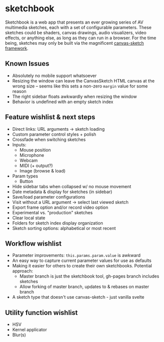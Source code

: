 # sketchbook

Sketchbook is a web app that presents an ever growing series of AV multimedia sketches, each with a set of configurable parameters. These sketches could be shaders, canvas drawings, audio visualizers, video effects, or anything else, as long as they can run in a browser. For the time being, sketches may only be built via the magnificent [canvas-sketch framework](https://github.com/mattdesl/canvas-sketch).

## Known Issues
* Absolutely no mobile support whatsoever
* Resizing the window can leave the CanvasSketch HTML canvas at the wrong size – seems like this sets a non-zero `margin` value for some reason
* The right sidebar floats awkwardly when resizing the window
* Behavior is undefined with an empty sketch index

## Feature wishlist & next steps
* Direct links: URL arguments -> sketch loading
* Custom parameter control styles + polish
* Crossfade when switching sketches
* Inputs:
    * Mouse position
    * Microphone
    * Webcam
    * MIDI (+ output?)
    * Image (browse & load)
* Param types
    * Button
* Hide sidebar tabs when collapsed w/ no mouse movement
* Date metadata & display for sketches (in sidebar)
* Save/load parameter configurations
* Visit without a URL argument -> select last viewed sketch
* Export frame option and/or record video option
* Experimental vs. "production" sketches
* Clear local state
* Folders for sketch index display organization
* Sketch sorting options: alphabetical or most recent

## Workflow wishlist
* Parameter improvements: `this.params.param.value` is awkward
* An easy way to capture current parameter values for use as defaults
* Making it easier for others to create their own sketchbooks. Potential approach:
    * Master branch is just the sketchbook tool, gh-pages branch includes sketches
    * Allow forking of master branch, updates to & rebases on master branch
* A sketch type that doesn't use canvas-sketch - just vanilla svelte

## Utility function wishlist
* HSV
* Kernel applicator
* Blur(s)
